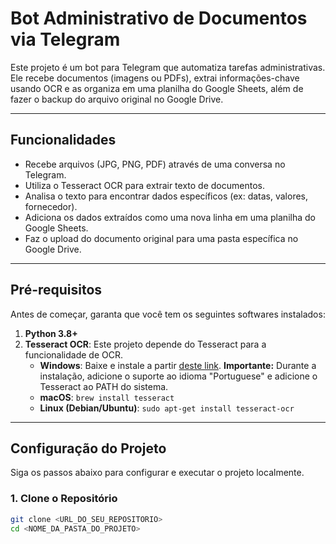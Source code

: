 # Bot Administrativo de Documentos via Telegram

Este projeto é um bot para Telegram que automatiza tarefas administrativas. Ele recebe documentos (imagens ou PDFs), extrai informações-chave usando OCR e as organiza em uma planilha do Google Sheets, além de fazer o backup do arquivo original no Google Drive.

---

## Funcionalidades

-   Recebe arquivos (JPG, PNG, PDF) através de uma conversa no Telegram.
-   Utiliza o Tesseract OCR para extrair texto de documentos.
-   Analisa o texto para encontrar dados específicos (ex: datas, valores, fornecedor).
-   Adiciona os dados extraídos como uma nova linha em uma planilha do Google Sheets.
-   Faz o upload do documento original para uma pasta específica no Google Drive.

---

## Pré-requisitos

Antes de começar, garanta que você tem os seguintes softwares instalados:

1.  **Python 3.8+**
2.  **Tesseract OCR**: Este projeto depende do Tesseract para a funcionalidade de OCR.
    -   **Windows**: Baixe e instale a partir [deste link](https://github.com/UB-Mannheim/tesseract/wiki). **Importante:** Durante a instalação, adicione o suporte ao idioma "Portuguese" e adicione o Tesseract ao PATH do sistema.
    -   **macOS**: `brew install tesseract`
    -   **Linux (Debian/Ubuntu)**: `sudo apt-get install tesseract-ocr`

---

## Configuração do Projeto

Siga os passos abaixo para configurar e executar o projeto localmente.

### 1. Clone o Repositório
```bash
git clone <URL_DO_SEU_REPOSITORIO>
cd <NOME_DA_PASTA_DO_PROJETO>